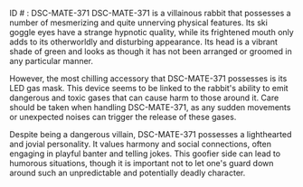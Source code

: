 ID # : DSC-MATE-371
DSC-MATE-371 is a villainous rabbit that possesses a number of mesmerizing and quite unnerving physical features. Its ski goggle eyes have a strange hypnotic quality, while its frightened mouth only adds to its otherworldly and disturbing appearance. Its head is a vibrant shade of green and looks as though it has not been arranged or groomed in any particular manner.

However, the most chilling accessory that DSC-MATE-371 possesses is its LED gas mask. This device seems to be linked to the rabbit's ability to emit dangerous and toxic gases that can cause harm to those around it. Care should be taken when handling DSC-MATE-371, as any sudden movements or unexpected noises can trigger the release of these gases.

Despite being a dangerous villain, DSC-MATE-371 possesses a lighthearted and jovial personality. It values harmony and social connections, often engaging in playful banter and telling jokes. This goofier side can lead to humorous situations, though it is important not to let one's guard down around such an unpredictable and potentially deadly character.
